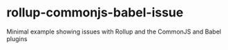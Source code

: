 # rollup-commonjs-babel-issue
Minimal example showing issues with Rollup and the CommonJS and Babel plugins
